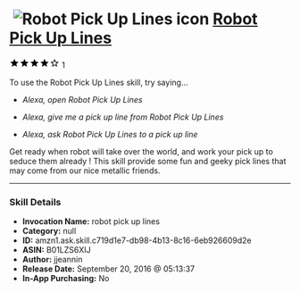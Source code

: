 # &nbsp;<img src="skill_icon" alt="Robot Pick Up Lines icon" width="36"> [Robot Pick Up Lines](http://alexa.amazon.com/#skills/amzn1.ask.skill.c719d1e7-db98-4b13-8c16-6eb926609d2e)
![4 stars](../../images/ic_star_black_18dp_1x.png)![4 stars](../../images/ic_star_black_18dp_1x.png)![4 stars](../../images/ic_star_black_18dp_1x.png)![4 stars](../../images/ic_star_black_18dp_1x.png)![4 stars](../../images/ic_star_border_black_18dp_1x.png) 1

To use the Robot Pick Up Lines skill, try saying...

* *Alexa, open Robot Pick Up Lines*

* *Alexa, give me a pick up line from Robot Pick Up Lines*

* *Alexa, ask Robot Pick Up Lines to a pick up line*

Get ready when robot will take over the world, and work your pick up to seduce them already ! This skill provide some fun and geeky pick lines that may come from our nice metallic friends.

***

### Skill Details

* **Invocation Name:** robot pick up lines
* **Category:** null
* **ID:** amzn1.ask.skill.c719d1e7-db98-4b13-8c16-6eb926609d2e
* **ASIN:** B01LZS6XIJ
* **Author:** jjeannin
* **Release Date:** September 20, 2016 @ 05:13:37
* **In-App Purchasing:** No
